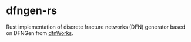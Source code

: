 # dfngen-rs

Rust implementation of discrete fracture networks (DFN) generator based on DFNGen from [dfnWorks](https://github.com/lanl/dfnWorks).
